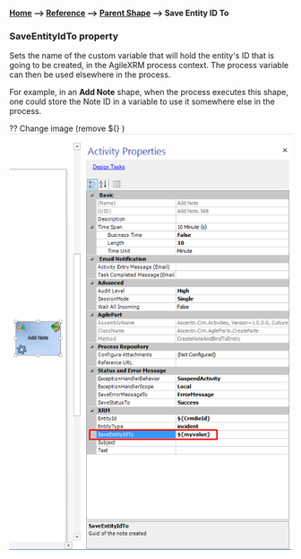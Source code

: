 __[Home](/) --> [Reference](/ref) -->  [Parent Shape](javascript:history.back()) --> Save Entity ID To__

### SaveEntityIdTo property 

Sets the name of the custom variable that will hold the entity's ID that is going to be created, 
in the AgileXRM process context. The process variable can then be used elsewhere in the process.

For example, in an **Add Note** shape, when the process executes this shape, 
one could store the Note ID in a variable to use it somewhere else in the process.

?? Change image (remove $\{\} )
![SaveEntityIdTo](../media/SaveEntityIdTo.png)